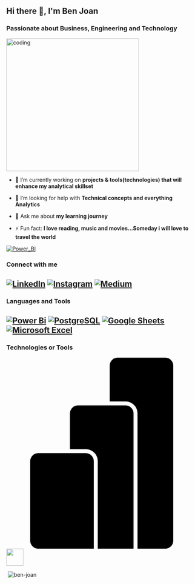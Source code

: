 <h2 align="left">Hi there 👋, I'm Ben Joan </h2>
<h3 align="left">Passionate about Business, Engineering and Technology</h3>

<img align="center" alt="coding" width="350" src="https://camo.githubusercontent.com/044d219b987b706f28dabd9346ee8d0ee48d0dc36bb914c85786d40dd151dba4/68747470733a2f2f6d656469612e67697068792e636f6d2f6d656469612f4c3152317476493973766b495777705659722f67697068792e676966">


- 🌱 I’m currently working on **projects & tools(technologies) that will enhance my analytical skillset**

- 🤝 I’m looking for help with **Technical concepts and everything Analytics**

- 💬 Ask me about **my learning journey**

- ⚡ Fun fact: **I love reading, music and movies...Someday i will love to travel the world**

[![Power_BI](https://img.shields.io/badge/Power_BI_portfolio-F2C811?style=for-the-badge&logo=powerbi&logoColor=black)](https://www.novypro.com/profile_projects/ben-joan-c)

### Connect with me
[![LinkedIn](https://img.shields.io/badge/linkedin-%230077B5.svg?style=for-the-badge&logo=linkedin&logoColor=white)](https://linkedin.com/in/ben-joan-c-5a4a4121b)
[![Instagram](https://img.shields.io/badge/Instagram-c0392b.svg?style=for-the-badge&logo=Instagram&logoColor=violet)](https://instagram.com/isbenjoan)
[![Medium](https://img.shields.io/badge/Medium-000000.svg?style=for-the-badge&logo=Medium&logoColor=white)](https://medium.com/@benjoan13)
--

### Languages and Tools
<a href="#"><img alt="Power Bi" src="https://img.shields.io/badge/Power Bi-F2C811.svg?logo=power bi&logoColor=black"></a>
<a href="#"><img alt="PostgreSQL" src="https://img.shields.io/badge/PostgreSQL-0047AB.svg?logo=postgresql&logoColor=blue"></a>
<a href="#"><img alt="Google Sheets" src="https://img.shields.io/badge/Google%20Sheets-217346.svg?logo=google%20sheets&logoColor=green"></a>
<a href="#"><img alt="Microsoft Excel" src="https://img.shields.io/badge/Microsoft%20Excel-217346.svg?logo=microsoft%20excel&logoColor=green"></a>
---
### Technologies or Tools
<p align="left">
<svg role="img" viewBox="0 0 24 24" xmlns="http://www.w3.org/2000/svg"><title>Power BI</title><path d="M10 12a1 1 0 0 1 1 1v11H4a1 1 0 0 1-1-1V13a1 1 0 0 1 1-1h6Zm-2-.5V7a1 1 0 0 1 1-1h6a1 1 0 0 1 1 1v17h-4.5V13a1.5 1.5 0 0 0-1.5-1.5H8Zm5-6V1a1 1 0 0 1 1-1h6a1 1 0 0 1 1 1v22a1 1 0 0 1-1 1h-3.5V7A1.5 1.5 0 0 0 15 5.5h-2Z"/></svg>
<img src="https://cdn.jsdelivr.net/gh/devicons/devicon/icons/postgresql/postgresql-plain-wordmark.svg" width="45" height="45"/>
</p>



<p>&nbsp;<img align="center" src="https://github-readme-stats.vercel.app/api?username=ben-joan&show_icons=true&locale=en" alt="ben-joan" /></p>
